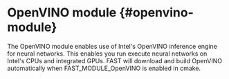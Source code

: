 OpenVINO module {#openvino-module}
=================================

The OpenVINO module enables use of Intel's OpenVINO inference engine for neural networks. 
This enables you run execute neural networks on Intel's CPUs and integrated GPUs. 
FAST will download and build OpenVINO automatically when FAST_MODULE_OpenVINO is enabled in cmake.